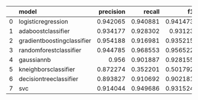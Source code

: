|    | model                      |   precision |   recall |       f1 | auc                |   cross_val_score |     rmse |       mae |        r2 |       mse |   train_score |   test_score |   accuracy_score |
|---:|:---------------------------|------------:|---------:|---------:|:-------------------|------------------:|---------:|----------:|----------:|----------:|--------------:|-------------:|-----------------:|
|  0 | logisticregression         |    0.942065 | 0.940881 | 0.941473 | 0.9267969878152112 |          0.930356 | 0.265232 | 0.070348  |  0.706548 | 0.070348  |      0.998297 |     0.929652 |         0.929652 |
|  1 | adaboostclassifier         |    0.934177 | 0.928302 | 0.93123  | 0.9148150800186173 |          0.913702 | 0.287143 | 0.0824508 |  0.656062 | 0.0824508 |      0.930356 |     0.917549 |         0.917549 |
|  2 | gradientboostingclassifier |    0.954188 | 0.916981 | 0.935215 | 0.9252837349181913 |          0.913512 | 0.276404 | 0.0763994 |  0.681305 | 0.0763994 |      0.9419   |     0.923601 |         0.923601 |
|  3 | randomforestclassifier     |    0.944785 | 0.968553 | 0.956522 | 0.9415822324060482 |          0.943225 | 0.230109 | 0.0529501 |  0.779122 | 0.0529501 |      1        |     0.94705  |         0.94705  |
|  4 | gaussiannb                 |    0.956    | 0.901887 | 0.928155 | 0.9196340983137017 |          0.905944 | 0.289765 | 0.0839637 |  0.649751 | 0.0839637 |      0.924868 |     0.916036 |         0.916036 |
|  5 | kneighborsclassifier       |    0.872274 | 0.352201 | 0.501792 | 0.6372011981907796 |          0.553745 | 0.648517 | 0.420575  | -0.7544   | 0.420575  |      0.715935 |     0.579425 |         0.579425 |
|  6 | decisiontreeclassifier     |    0.893827 | 0.910692 | 0.902181 | 0.8737519840559475 |          0.873962 | 0.344615 | 0.118759  |  0.504603 | 0.118759  |      1        |     0.881241 |         0.881241 |
|  7 | svc                        |    0.914044 | 0.949686 | 0.931524 |                    |          0.927138 | 0.289765 | 0.0839637 |  0.649751 | 0.0839637 |      0.989591 |     0.916036 |         0.916036 |